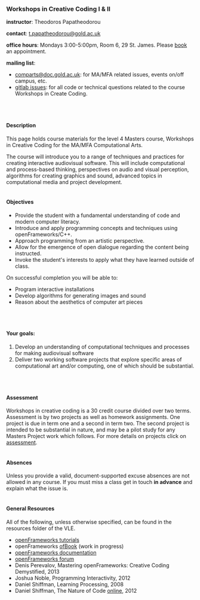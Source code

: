 ### Workshops in Creative Coding I & II
__instructor__: Theodoros Papatheodorou

__contact__: t.papatheodorou@gold.ac.uk

__office hours__: Mondays 3:00-5:00pm, Room 6, 29 St. James. Please [book](https://theopapa.youcanbook.me/) an appointment.

__mailing list__:
* comparts@doc.gold.ac.uk: for MA/MFA related issues, events on/off campus, etc.
* [gitlab issues](http://gitlab.doc.gold.ac.uk/comp_arts_2015/workshops_in_creative_coding/issues): for all code or technical questions related to the course Workshops in Create Coding.
</br>
</br>

#### Description
This page holds course materials for the level 4 Masters course, Workshops in Creative Coding for the MA/MFA Computational Arts.

The course will introduce you to a range of techniques and practices for creating interactive audiovisual software. This will include computational and process-based thinking, perspectives on audio and visual perception, algorithms for creating graphics and sound, advanced topics in computational media and project development.
</br>
</br>

#### Objectives
- Provide the student with a fundamental understanding of code and modern computer literacy.
- Introduce and apply programming concepts and techniques using openFrameworks/C++.
- Approach programming from an artistic perspective.
- Allow for the emergence of open dialogue regarding the content being instructed.
- Invoke the student's interests to apply what they have learned outside of class.

On successful completion you will be able to:

- Program interactive installations
- Develop algorithms for generating images and sound
- Reason about the aesthetics of computer art pieces
</br>
</br>

#### Your goals:
1. Develop an understanding of computational techniques and processes for making audiovisual software
2. Deliver two working software projects that explore specific areas of computational art and/or computing, one of which should be substantial.
</br>
</br>

#### Assessment
Workshops in creative coding is a 30 credit course divided over two terms. Assessment is by two projects as well as homework assignments. One project is due in term one and a second in term two. The second project is intended to be substantial in nature, and may be a pilot study for any Masters Project work which follows. For more details on projects click on [assessment](assessment.md).
</br>
</br>

#### Absences
Unless you provide a valid, document-supported excuse absences are not allowed in any course. If you must miss a class get in touch __in advance__ and explain what the issue is.
</br>
</br>

#### General Resources
All of the following, unless otherwise specified, can be found in the resources folder of the VLE.

* [openFrameworks tutorials](http://openframeworks.cc/tutorials/)
* openFrameworks [ofBook](https://github.com/openframeworks/ofBook/) (work in progress)
* [openFrameworks documentation](http://openframeworks.cc/documentation/)
* [openFrameworks forum](http://forum.openframeworks.cc/)
* Denis Perevalov, Mastering openFrameworks: Creative Coding Demystified, 2013
* Joshua Noble, Programming Interactivity, 2012
* Daniel Shiffman, Learning Processing, 2008
* Daniel Shiffman, The Nature of Code [online](http://natureofcode.com/book/), 2012
